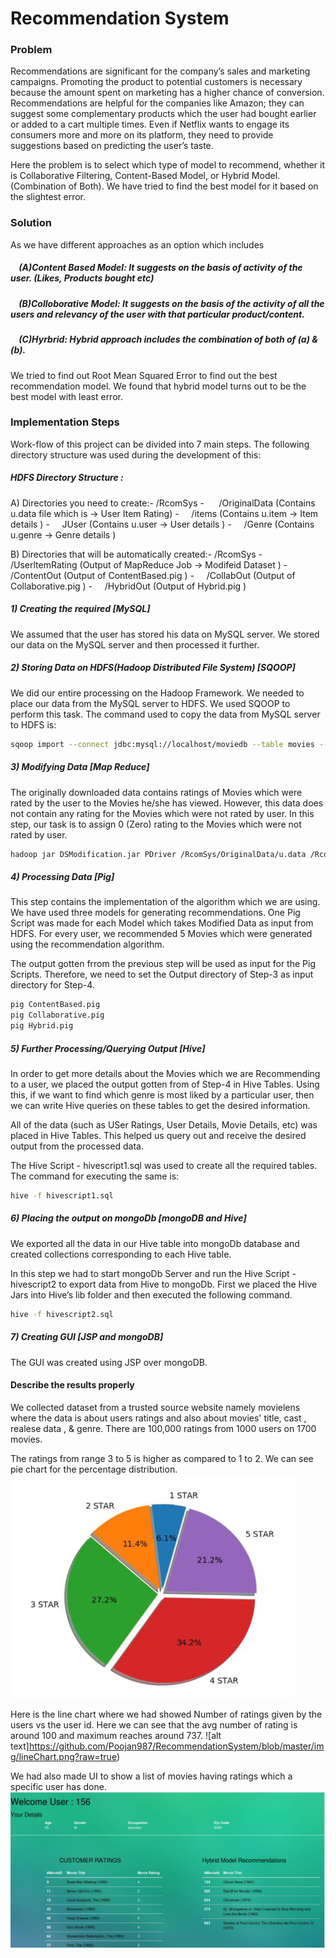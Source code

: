 # Recommendation System
### Problem

Recommendations are significant for the company’s sales and marketing campaigns. Promoting the product to potential customers is necessary because the amount spent on marketing has a higher chance of conversion. Recommendations are helpful for the companies like Amazon; they can suggest some complementary products which the user had bought earlier or added to a cart multiple times. Even if Netflix wants to engage its consumers more and more on its platform, they need to provide suggestions based on predicting the user’s taste.

Here the problem is to select which type of model to recommend, whether it is Collaborative Filtering, Content-Based Model, or Hybrid Model. (Combination of Both). We have tried to find the best model for it based on the slightest error.


### Solution
As we have different approaches as an option which includes 
#####  &nbsp;&nbsp;&nbsp; (A)Content Based Model: It suggests on the basis of activity of the user. (Likes, Products bought etc)
#####  &nbsp;&nbsp;&nbsp; (B)Colloborative Model: It suggests on the basis of the activity of all the users and relevancy of the user with that particular product/content.
#####  &nbsp;&nbsp;&nbsp; (C)Hyrbrid: Hybrid approach includes the combination of both of (a) & (b). 

We tried to find out Root Mean Squared Error to find out the best recommendation model. We found that hybrid model turns out to be the best model with least error.

### Implementation Steps
Work-flow of this project can be divided into 7 main steps. The following directory structure was used during the development of this: 

##### HDFS Directory Structure :

A) Directories you need to create:-
/RcomSys
\- &nbsp;&nbsp;&nbsp;&nbsp; /OriginalData (Contains u.data file which is -> User Item Rating)
\- &nbsp;&nbsp;&nbsp; /items (Contains u.item -> Item details )
\- &nbsp;&nbsp;&nbsp; JUser (Contains u.user -> User details )
\- &nbsp;&nbsp;&nbsp; /Genre (Contains u.genre -> Genre details )

B) Directories that will be automatically created:-
/RcomSys
\- &nbsp;&nbsp;&nbsp; /UserltemRating (Output of MapReduce Job -> Modifeid Dataset )
\- &nbsp;&nbsp;&nbsp; /ContentOut (Output of ContentBased.pig )
\- &nbsp;&nbsp;&nbsp; /CollabOut (Output of Collaborative.pig )
\- &nbsp;&nbsp;&nbsp; /HybridOut (Output of Hybrid.pig )

##### 1) Creating the required [MySQL]
We assumed that the user has stored his data on MySQL server. We stored our data on the MySQL server and then processed it further. 

##### 2) Storing Data on HDFS(Hadoop Distributed File System) [SQOOP]
We did our entire processing on the Hadoop Framework. We needed to place our data from the MySQL server to HDFS. We used SQOOP to perform this task. The command used to copy the data from MySQL server to HDFS is:
```sh
sqoop import --connect jdbc:mysql://localhost/moviedb --table movies --m 1 --fields-terminated-by '\t' --target-dir /RcomSys/OriginalData;
```

##### 3) Modifying Data [Map Reduce]

The originally downloaded data contains ratings of Movies which were rated by the user to the Movies he/she has viewed. However, this data does not contain any rating for the Movies which were not rated by user. In this step, our task is to assign 0 (Zero) rating to the Movies which were not rated by user.

```sh
hadoop jar DSModification.jar PDriver /RcomSys/OriginalData/u.data /RcomSys/UserltemRating
```
##### 4) Processing Data [Pig]

This step contains the implementation of the algorithm which we are using. We have used three models for generating recommendations. One Pig Script was made for each Model which takes Modified Data as input from HDFS. For every user, we recommended 5 Movies which were generated using the recommendation algorithm.

The output gotten frrom the previous step will be used as input for the Pig Scripts. Therefore, we need to set the Output directory of Step-3 as input directory for Step-4.

```sh
pig ContentBased.pig
pig Collaborative.pig
pig Hybrid.pig
```

##### 5) Further Processing/Querying Output [Hive]

In order to get more details about the Movies which we are Recommending to a user, we placed the output gotten from of Step-4 in Hive Tables. Using this, if we want to find which genre is most liked by a particular user, then we can write Hive queries on these tables to get the desired information.

All of the data (such as USer Ratings, User Details, Movie Details, etc) was placed in Hive Tables. This helped us query out and receive the desired output from the processed data.

The Hive Script - hivescript1.sql was used to create all the required tables. The command for executing the same is:
```sh
hive -f hivescript1.sql
```
##### 6) Placing the output on mongoDb [mongoDB and Hive]
We exported all the data in our Hive table into mongoDb database and created collections corresponding to each Hive table.

In this step we had to start mongoDb Server and run the Hive Script - hivescript2 to export data from Hive to mongoDb. First we placed the Hive Jars into Hive’s lib folder and then executed the following command.
```sh
hive -f hivescript2.sql
```

##### 7) Creating GUI [JSP and mongoDB]

The GUI was created using JSP over mongoDB.




#### Describe the results properly
We collected dataset from a trusted source website namely movielens where the data is about users ratings and also about movies' title, cast , realese data , & genre. There are 100,000 ratings from 1000 users on 1700 movies.


The ratings from range 3 to 5 is higher as compared to 1 to 2. We can see pie chart for the percentage distribution.
![alt text](https://github.com/Poojan987/RecommendationSystem/blob/master/img/pieChart.png?raw=true)


Here is the line chart where we had showed Number of ratings given by the users vs the user id. Here we can see that the avg number of rating is around 100 and maximum reaches around 737.
![alt text]https://github.com/Poojan987/RecommendationSystem/blob/master/img/lineChart.png?raw=true)

We had also made UI to show a list of movies having ratings which a specific user has done.
![alt text](https://github.com/Poojan987/RecommendationSystem/blob/master/img/ui.png?raw=true)
